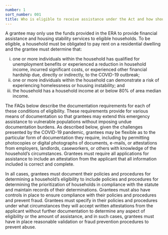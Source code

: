 ```yaml
---
number: 1
sort_number: 001
title: Who is eligible to receive assistance under the Act and how should a grantee document the eligibility of a household?
---
```


A grantee may only use the funds provided in the ERA to provide financial assistance and housing stability services to eligible households. To be eligible, a household must be obligated to pay rent on a residential dwelling and the grantee must determine that:

<ol style="list-style-type: lower-roman;">
  <li>one or more individuals within the household has qualified for unemployment benefits or experienced a reduction in household income, incurred significant costs, or experienced other financial hardship due, directly or indirectly, to the COVID-19 outbreak;</li>
  <li>one or more individuals within the household can demonstrate a risk of experiencing homelessness or housing instability; and</li>
  <li>the household has a household income at or below 80% of area median income.</li>
</ol>
    
The FAQs below describe the documentation requirements for each of these conditions of eligibility. These requirements provide for various means of documentation so that grantees may extend this emergency assistance to vulnerable populations without imposing undue documentation burdens. As described below, given the challenges presented by the COVID-19 pandemic, grantees may be flexible as to the particular form of documentation they require, including by permitting photocopies or digital photographs of documents, e-mails, or attestations from employers, landlords, caseworkers, or others with knowledge of the household’s circumstances. Grantees must require all applications for assistance to
include an attestation from the applicant that all information included is correct and complete. 

<span id="1p3">In all cases, grantees must document their policies and procedures for determining a household’s eligibility to include policies and procedures for determining the prioritization of households in compliance with the statute and maintain records of their determinations. Grantees must also have controls in place to ensure compliance with their policies and procedures and prevent fraud. Grantees must specify in their policies and procedures under what circumstances they will accept written attestations from the applicant without further documentation to determine any aspect of eligibility or the amount of assistance, and in such cases, grantees must have in place reasonable validation or fraud prevention procedures to prevent abuse.</span>
